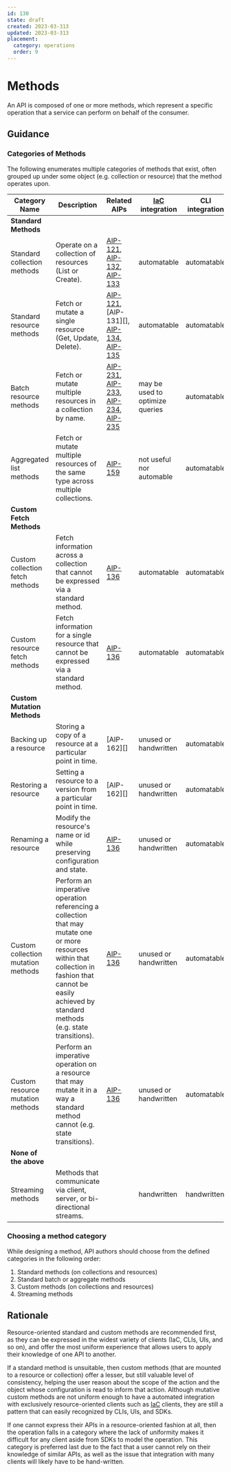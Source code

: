 ```yaml
---
id: 130
state: draft
created: 2023-03-313
updated: 2023-03-313
placement:
  category: operations
  order: 9
---
```


# Methods

An API is composed of one or more methods, which represent a specific operation
that a service can perform on behalf of the consumer.

## Guidance

### Categories of Methods

The following enumerates multiple categories of methods that exist, often
grouped up under some object (e.g. collection or resource) that the method
operates upon.

| Category Name                      | Description                                                                                                                                                                                                   | Related AIPs                                       | [IaC][] integration             | CLI integration | UI integration | SDK integration |
| ---------------------------------- | ------------------------------------------------------------------------------------------------------------------------------------------------------------------------------------------------------------- | -------------------------------------------------- | ------------------------------- | --------------- | -------------- | --------------- |
| **Standard Methods**               |                                                                                                                                                                                                               |                                                    |                                 |                 |                |                 |
| Standard collection methods        | Operate on a collection of resources (List or Create).                                                                                                                                                        | [AIP-121][], [AIP-132][], [AIP-133][]              | automatable                     | automatable     | automatable    | automatable     |
| Standard resource methods          | Fetch or mutate a single resource (Get, Update, Delete).                                                                                                                                                      | [AIP-121][], [AIP-131][], [AIP-134][], [AIP-135][] | automatable                     | automatable     | automatable    | automatable     |
| Batch resource methods             | Fetch or mutate multiple resources in a collection by name.                                                                                                                                                   | [AIP-231][], [AIP-233][], [AIP-234][], [AIP-235][] | may be used to optimize queries | automatable     | automatable    | automatable     |
| Aggregated list methods            | Fetch or mutate multiple resources of the same type across multiple collections.                                                                                                                              | [AIP-159][]                                        | not useful nor automable        | automatable     | automatable    | automatable     |
| **Custom Fetch Methods**           |                                                                                                                                                                                                               |                                                    |                                 |                 |                |                 |
| Custom collection fetch methods    | Fetch information across a collection that cannot be expressed via a standard method.                                                                                                                         | [AIP-136][]                                        | automatable                     | automatable     | automatable    | automatable     |
| Custom resource fetch methods      | Fetch information for a single resource that cannot be expressed via a standard method.                                                                                                                       | [AIP-136][]                                        | automatable                     | automatable     | automatable    | automatable     |
| **Custom Mutation Methods**        |                                                                                                                                                                                                               |                                                    |                                 |                 |                |                 |
| Backing up a resource              | Storing a copy of a resource at a particular point in time.                                                                                                                                                   | [AIP-162][]                                        | unused or handwritten           | automatable     | automatable    | automatable     |
| Restoring a resource               | Setting a resource to a version from a particular point in time.                                                                                                                                              | [AIP-162][]                                        | unused or handwritten           | automatable     | automatable    | automatable     |
| Renaming a resource                | Modify the resource's name or id while preserving configuration and state.                                                                                                                                    | [AIP-136][]                                        | unused or handwritten           | automatable     | automatable    | automatable     |
| Custom collection mutation methods | Perform an imperative operation referencing a collection that may mutate one or more resources within that collection in fashion that cannot be easily achieved by standard methods (e.g. state transitions). | [AIP-136][]                                        | unused or handwritten           | automatable     | automatable    | automatable     |
| Custom resource mutation methods   | Perform an imperative operation on a resource that may mutate it in a way a standard method cannot (e.g. state transitions).                                                                                  | [AIP-136][]                                        | unused or handwritten           | automatable     | automatable    | automatable     |
| **None of the above**              |                                                                                                                                                                                                               |                                                    |                                 |                 |                |                 |
| Streaming methods                  | Methods that communicate via client, server, or bi-directional streams.                                                                                                                                       |                                                    | handwritten                     | handwritten     | handwritten    | automatable     |

### Choosing a method category

While designing a method, API authors should choose from the defined categories
in the following order:

1. Standard methods (on collections and resources)
1. Standard batch or aggregate methods
1. Custom methods (on collections and resources)
1. Streaming methods

## Rationale

Resource-oriented standard and custom methods are recommended first, as they can
be expressed in the widest variety of clients (IaC, CLIs, UIs, and so on), and
offer the most uniform experience that allows users to apply their knowledge of
one API to another.

If a standard method is unsuitable, then custom methods (that are mounted to a
resource or collection) offer a lesser, but still valuable level of consistency,
helping the user reason about the scope of the action and the object whose
configuration is read to inform that action. Although mutative custom methods
are not uniform enough to have a automated integration with exclusively
resource-oriented clients such as [IaC][] clients, they are still a pattern that
can easily recognized by CLIs, UIs, and SDKs.

If one cannot express their APIs in a resource-oriented fashion at all, then the
operation falls in a category where the lack of uniformity makes it difficult
for any client aside from SDKs to model the operation. This category is
preferred last due to the fact that a user cannot rely on their knowledge of
similar APIs, as well as the issue that integration with many clients will
likely have to be hand-written.

[AIP-121]: ./0121.md
[AIP-132]: ./0132.md
[AIP-133]: ./0133.md
[AIP-134]: ./0134.md
[AIP-135]: ./0135.md
[AIP-136]: ./0136.md
[AIP-159]: ./0159.md
[AIP-231]: ./0231.md
[AIP-233]: ./0233.md
[AIP-234]: ./0234.md
[AIP-235]: ./0235.md
[IaC]: ./0009.md#IaC
